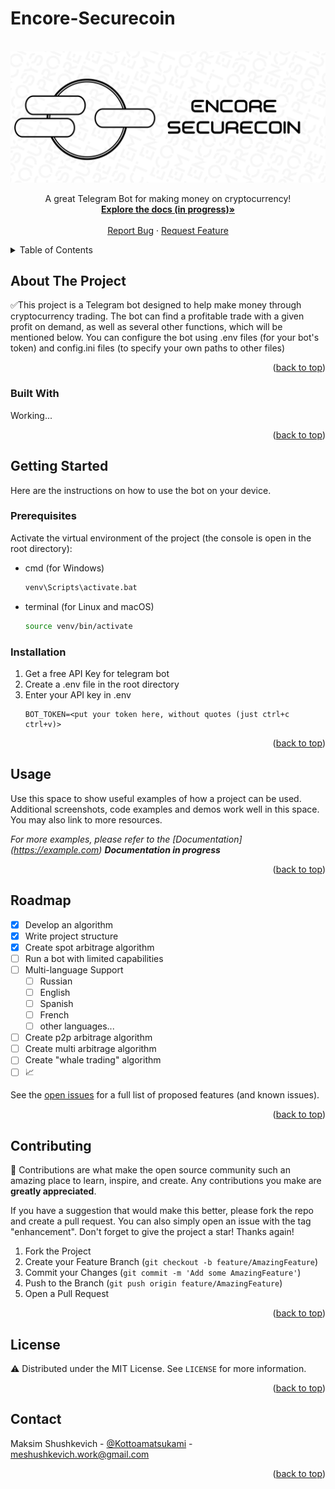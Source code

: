 # Encore-Securecoin

[//]: # (The README was prepared using the repository: https://github.com/othneildrew/Best-README-Template)

<br />
<div align="center">
  <a href="https://github.com/kottoamatsukami/Encore-Securecoin">
    <img src="data/img/logo.png" alt="Logo">
  </a>
  <p align="center">
    A great Telegram Bot for making money on cryptocurrency!
    <br />
    <a href="https://github.com/kottoamatsukami/Encore-Securecoin"><strong>Explore the docs (in progress)»</strong></a>
    <br />
    <br />
    <a href="https://github.com/kottoamatsukami/Encore-Securecoin/issues">Report Bug</a>
    ·
    <a href="https://github.com/kottoamatsukami/Encore-Securecoin/issues">Request Feature</a>
  </p>
</div>



<details>
  <summary>Table of Contents</summary>
  <ol>
    <li>
      <a href="#about-the-project">About The Project</a>
      <ul>
        <li><a href="#built-with">Built With</a></li>
      </ul>
    </li>
    <li>
      <a href="#getting-started">Getting Started</a>
      <ul>
        <li><a href="#prerequisites">Prerequisites</a></li>
        <li><a href="#installation">Installation</a></li>
      </ul>
    </li>
    <li><a href="#usage">Usage</a></li>
    <li><a href="#roadmap">Roadmap</a></li>
    <li><a href="#contributing">Contributing</a></li>
    <li><a href="#license">License</a></li>
    <li><a href="#contact">Contact</a></li>
  </ol>
</details>



<!-- ABOUT THE PROJECT -->
## About The Project

✅This project is a Telegram bot designed to help make money through cryptocurrency trading. The bot can find a profitable trade with a given profit on demand, as well as several other functions, which will be mentioned below. You can configure the bot using .env files (for your bot's token) and config.ini files (to specify your own paths to other files)

<p align="right">(<a href="#readme-top">back to top</a>)</p>



### Built With

Working...

<p align="right">(<a href="#readme-top">back to top</a>)</p>



<!-- GETTING STARTED -->
## Getting Started

Here are the instructions on how to use the bot on your device.

### Prerequisites

Activate the virtual environment of the project (the console is open in the root directory):
* cmd (for Windows)
  ```sh
  venv\Scripts\activate.bat
  ```
* terminal (for Linux and macOS)
  ```sh
  source venv/bin/activate
  ```
### Installation

1. Get a free API Key for telegram bot
2. Create a .env file in the root directory
3. Enter your API key in .env
   ```
   BOT_TOKEN=<put your token here, without quotes (just ctrl+c ctrl+v)>
   ```
<p align="right">(<a href="#readme-top">back to top</a>)</p>



<!-- USAGE EXAMPLES -->
## Usage

Use this space to show useful examples of how a project can be used. Additional screenshots, code examples and demos work well in this space. You may also link to more resources.

_For more examples, please refer to the [Documentation] (https://example.com) **Documentation in progress**_

<p align="right">(<a href="#readme-top">back to top</a>)</p>



<!-- ROADMAP -->
## Roadmap
- [x] Develop an algorithm
- [x] Write project structure
- [x] Create spot arbitrage algorithm
- [ ] Run a bot with limited capabilities
- [ ] Multi-language Support
    - [ ] Russian
    - [ ] English
    - [ ] Spanish
    - [ ] French
    - [ ] other languages...
- [ ] Create p2p arbitrage algorithm
- [ ] Create multi arbitrage algorithm
- [ ] Create "whale trading" algorithm
- [ ] 📈

See the [open issues](https://github.com/kottoamatsukami/Encore-Securecoin/issues) for a full list of proposed features (and known issues).

<p align="right">(<a href="#readme-top">back to top</a>)</p>



<!-- CONTRIBUTING -->
## Contributing

🍪 Contributions are what make the open source community such an amazing place to learn, inspire, and create. Any contributions you make are **greatly appreciated**.

If you have a suggestion that would make this better, please fork the repo and create a pull request. You can also simply open an issue with the tag "enhancement".
Don't forget to give the project a star! Thanks again!

1. Fork the Project
2. Create your Feature Branch (`git checkout -b feature/AmazingFeature`)
3. Commit your Changes (`git commit -m 'Add some AmazingFeature'`)
4. Push to the Branch (`git push origin feature/AmazingFeature`)
5. Open a Pull Request

<p align="right">(<a href="#readme-top">back to top</a>)</p>



<!-- LICENSE -->
## License

⚠ Distributed under the MIT License. See `LICENSE` for more information.

<p align="right">(<a href="#readme-top">back to top</a>)</p>


<!-- CONTACT -->
## Contact

Maksim Shushkevich - [@Kottoamatsukami](https://t.me/Kottoamatsukami) - meshushkevich.work@gmail.com

<p align="right">(<a href="#readme-top">back to top</a>)</p>
